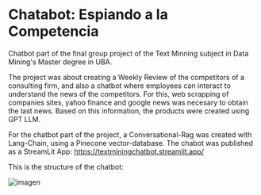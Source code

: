 # Chatabot: Espiando a la Competencia

Chatbot part of the final group project of the Text Minning subject in Data Mining's Master degree in UBA. 

The project was about creating a Weekly Review of the competitors of a consulting firm, and also a chatbot where employees can interact to understand the news of the competitors. For this, web scrapping of companies sites, yahoo finance and google news was necesary to obtain the last news. Based on this information, the products were created using GPT LLM.

For the chatbot part of the project, a Conversational-Rag was created with Lang-Chain, using a Pinecone vector-database. The chabot was published as a StreamLit App: https://textminingchatbot.streamlit.app/

This is the structure of the chatbot:

![imagen](https://github.com/user-attachments/assets/30786f1b-0e4e-439f-8015-1159be260d05)

